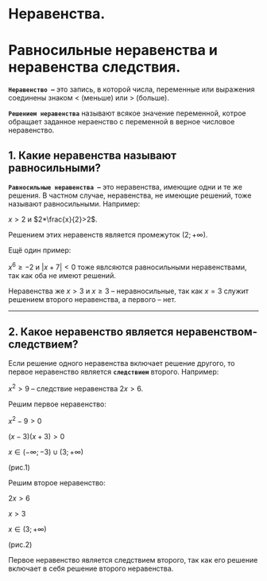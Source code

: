 # Неравенства.

# Равносильные неравенства и неравенства следствия.

**`Неравенство –`** это запись, в которой числа, переменные или выражения соединены знаком $<$ (меньше) или $>$ (больше).

**`Решением неравенства`** называют всякое значение переменной, котрое обращает заданное нераенство с переменной в верное числовое неравенство.

## 1. Какие неравенства называют равносильными?

**`Равносильные неравенства –`** это неравенства, имеющие одни и те же решения. В частном случае, неравенства, не имеющие решений, тоже называют равносильными. Например:

$x>2$ и $2*\frac{x}{2}>2$.

Решением этих неравенств является промежуток $(2; +\infty)$.

Ещё один пример:

$x^6 \geq -2$ и $|x+7|<0$ тоже явлсяются равносильными неравенствами, так как оба не имеют решений.

Неравенства же $x>3$ и $x \geq 3$ – неравносильные, так как $x=3$ служит решением второго неравенства, а первого – нет.

***

## 2. Какое неравенство является неравенством-следствием?

Если решение одного неравенства включает решение другого, то первое неравенство является **`следствием`** второго. Например:

$x^2>9$ – следствие неравенства $2x>6$.

Решим первое неравенство:

$x^2-9>0$

$(x-3)(x+3)>0$

$x \in (-\infty; -3) \cup (3; +\infty)$

(рис.1)

Решим второе неравенство:

$2x>6$

$x>3$

$x \in (3; +\infty)$

(рис.2)

Первое неравенство является следствием второго, так как его решение включает в себя решение второго неравенства.